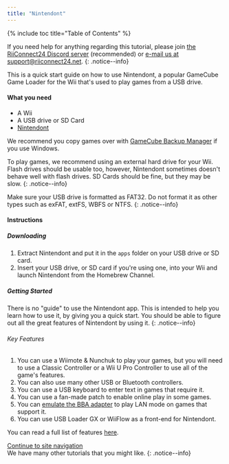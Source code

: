 ```yaml
---
title: "Nintendont"
---
```


{% include toc title="Table of Contents" %}

If you need help for anything regarding this tutorial, please join [the RiiConnect24 Discord server](https://discord.gg/rc24) (recommended) or [e-mail us at support@riiconnect24.net](mailto:support@riiconnect24.net).
{: .notice--info}

This is a quick start guide on how to use Nintendont, a popular GameCube Game Loader for the Wii that's used to play games from a USB drive.

#### What you need

* A Wii
* A USB drive or SD Card
* [Nintendont](https://hbb1.oscwii.org/hbb/Nintendont/Nintendont.zip)

We recommend you copy games over with [GameCube Backup Manager](https://github.com/AxionDrak/GameCube-Backup-Manager/releases) if you use Windows.

To play games, we recommend using an external hard drive for your Wii. Flash drives should be usable too, however, Nintendont sometimes doesn't behave well with flash drives. SD Cards should be fine, but they may be slow.
{: .notice--info}

Make sure your USB drive is formatted as FAT32. Do not format it as other types such as exFAT, extFS, WBFS or NTFS.
{: .notice--info}

#### Instructions

##### Downloading

1. Extract Nintendont and put it in the `apps` folder on your USB drive or SD card.
2. Insert your USB drive, or SD card if you're using one, into your Wii and launch Nintendont from the Homebrew Channel.

##### Getting Started

There is no "guide" to use the Nintendont app. This is intended to help you learn how to use it, by giving you a quick start. You should be able to figure out all the great features of Nintendont by using it.
{: .notice--info}

###### Key Features

1. You can use a Wiimote & Nunchuk to play your games, but you will need to use a Classic Controller or a Wii U Pro Controller to use all of the game's features.
2. You can also use many other USB or Bluetooth controllers.
3. You can use a USB keyboard to enter text in games that require it.
4. You can use a fan-made patch to enable online play in some games.
5. You can [emulate the BBA adapter](https://github.com/FIX94/Nintendont/blob/master/BBA_Readme.md) to play LAN mode on games that support it.
6. You can use USB Loader GX or WiiFlow as a front-end for Nintendont.

You can read a full list of features [here](https://github.com/FIX94/Nintendont/blob/master/README.md).

[Continue to site navigation](site-navigation)<br>
We have many other tutorials that you might like.
{: .notice--info}
